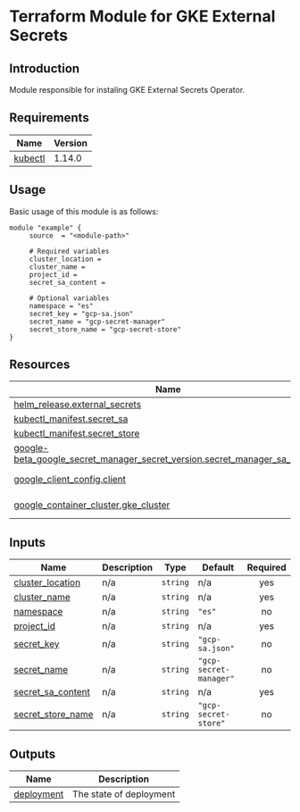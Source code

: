 # Terraform Module for GKE External Secrets

## Introduction

Module responsible for instaling GKE External Secrets Operator.

<!-- BEGIN_AUTOMATED_TF_DOCS_BLOCK -->
## Requirements

| Name | Version |
|------|---------|
| <a name="requirement_kubectl"></a> [kubectl](#requirement\_kubectl) | 1.14.0 |
## Usage
Basic usage of this module is as follows:
```hcl
module "example" {
	 source  = "<module-path>"

	 # Required variables
	 cluster_location = 
	 cluster_name = 
	 project_id = 
	 secret_sa_content = 

	 # Optional variables
	 namespace = "es"
	 secret_key = "gcp-sa.json"
	 secret_name = "gcp-secret-manager"
	 secret_store_name = "gcp-secret-store"
}
```
## Resources

| Name | Type |
|------|------|
| [helm_release.external_secrets](https://registry.terraform.io/providers/hashicorp/helm/latest/docs/resources/release) | resource |
| [kubectl_manifest.secret_sa](https://registry.terraform.io/providers/gavinbunney/kubectl/1.14.0/docs/resources/manifest) | resource |
| [kubectl_manifest.secret_store](https://registry.terraform.io/providers/gavinbunney/kubectl/1.14.0/docs/resources/manifest) | resource |
| [google-beta_google_secret_manager_secret_version.secret_manager_sa_content](https://registry.terraform.io/providers/hashicorp/google-beta/latest/docs/data-sources/google_secret_manager_secret_version) | data source |
| [google_client_config.client](https://registry.terraform.io/providers/hashicorp/google/latest/docs/data-sources/client_config) | data source |
| [google_container_cluster.gke_cluster](https://registry.terraform.io/providers/hashicorp/google/latest/docs/data-sources/container_cluster) | data source |
## Inputs

| Name | Description | Type | Default | Required |
|------|-------------|------|---------|:--------:|
| <a name="input_cluster_location"></a> [cluster\_location](#input\_cluster\_location) | n/a | `string` | n/a | yes |
| <a name="input_cluster_name"></a> [cluster\_name](#input\_cluster\_name) | n/a | `string` | n/a | yes |
| <a name="input_namespace"></a> [namespace](#input\_namespace) | n/a | `string` | `"es"` | no |
| <a name="input_project_id"></a> [project\_id](#input\_project\_id) | n/a | `string` | n/a | yes |
| <a name="input_secret_key"></a> [secret\_key](#input\_secret\_key) | n/a | `string` | `"gcp-sa.json"` | no |
| <a name="input_secret_name"></a> [secret\_name](#input\_secret\_name) | n/a | `string` | `"gcp-secret-manager"` | no |
| <a name="input_secret_sa_content"></a> [secret\_sa\_content](#input\_secret\_sa\_content) | n/a | `string` | n/a | yes |
| <a name="input_secret_store_name"></a> [secret\_store\_name](#input\_secret\_store\_name) | n/a | `string` | `"gcp-secret-store"` | no |
## Outputs

| Name | Description |
|------|-------------|
| <a name="output_deployment"></a> [deployment](#output\_deployment) | The state of deployment |
<!-- END_AUTOMATED_TF_DOCS_BLOCK -->
